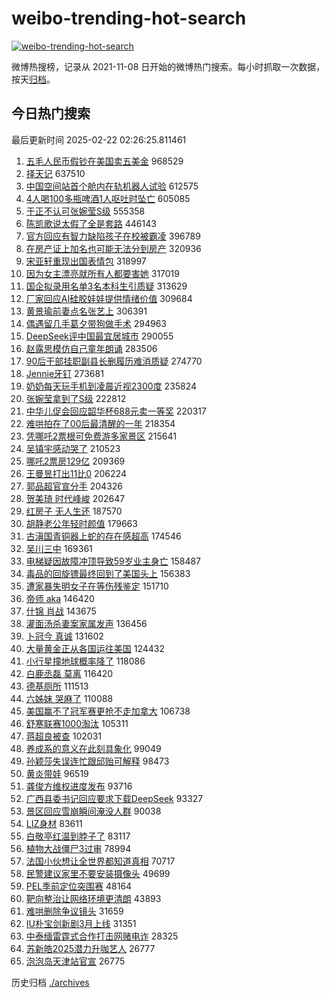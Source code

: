 # weibo-trending-hot-search

[![weibo-trending-hot-search](https://github.com/ameizi/weibo-trending-hot-search/actions/workflows/ci.yml/badge.svg)](https://github.com/ameizi/weibo-trending-hot-search/actions/workflows/ci.yml)

微博热搜榜，记录从 2021-11-08 日开始的微博热门搜索。每小时抓取一次数据，按天[归档](./archives)。

## 今日热门搜索

<!-- BEGIN --> 
最后更新时间 2025-02-22 02:26:25.811461 
1. [五毛人民币假钞在美国卖五美金](https://s.weibo.com/weibo?q=%23%E4%BA%94%E6%AF%9B%E4%BA%BA%E6%B0%91%E5%B8%81%E5%81%87%E9%92%9E%E5%9C%A8%E7%BE%8E%E5%9B%BD%E5%8D%96%E4%BA%94%E7%BE%8E%E9%87%91%23&t=31&band_rank=1&Refer=top) 968529
1. [择天记](https://s.weibo.com/weibo?q=%E6%8B%A9%E5%A4%A9%E8%AE%B0&t=31&band_rank=2&Refer=top) 637510
1. [中国空间站首个舱内在轨机器人试验](https://s.weibo.com/weibo?q=%23%E4%B8%AD%E5%9B%BD%E7%A9%BA%E9%97%B4%E7%AB%99%E9%A6%96%E4%B8%AA%E8%88%B1%E5%86%85%E5%9C%A8%E8%BD%A8%E6%9C%BA%E5%99%A8%E4%BA%BA%E8%AF%95%E9%AA%8C%23&t=31&band_rank=3&Refer=top) 612575
1. [4人喝100多瓶啤酒1人呕吐时坠亡](https://s.weibo.com/weibo?q=%234%E4%BA%BA%E5%96%9D100%E5%A4%9A%E7%93%B6%E5%95%A4%E9%85%921%E4%BA%BA%E5%91%95%E5%90%90%E6%97%B6%E5%9D%A0%E4%BA%A1%23&t=31&band_rank=4&Refer=top) 605085
1. [于正不认可张婉莹S级](https://s.weibo.com/weibo?q=%23%E4%BA%8E%E6%AD%A3%E4%B8%8D%E8%AE%A4%E5%8F%AF%E5%BC%A0%E5%A9%89%E8%8E%B9S%E7%BA%A7%23&t=31&band_rank=5&Refer=top) 555358
1. [陈凯歌说太假了全是套路](https://s.weibo.com/weibo?q=%E9%99%88%E5%87%AF%E6%AD%8C%E8%AF%B4%E5%A4%AA%E5%81%87%E4%BA%86%E5%85%A8%E6%98%AF%E5%A5%97%E8%B7%AF&t=31&band_rank=17&Refer=top) 446143
1. [官方回应有智力缺陷孩子在校被霸凌](https://s.weibo.com/weibo?q=%23%E5%AE%98%E6%96%B9%E5%9B%9E%E5%BA%94%E6%9C%89%E6%99%BA%E5%8A%9B%E7%BC%BA%E9%99%B7%E5%AD%A9%E5%AD%90%E5%9C%A8%E6%A0%A1%E8%A2%AB%E9%9C%B8%E5%87%8C%23&t=31&band_rank=8&Refer=top) 396789
1. [在房产证上加名也可能无法分到房产](https://s.weibo.com/weibo?q=%23%E5%9C%A8%E6%88%BF%E4%BA%A7%E8%AF%81%E4%B8%8A%E5%8A%A0%E5%90%8D%E4%B9%9F%E5%8F%AF%E8%83%BD%E6%97%A0%E6%B3%95%E5%88%86%E5%88%B0%E6%88%BF%E4%BA%A7%23&t=31&band_rank=6&Refer=top) 320936
1. [宋亚轩重现出国表情包](https://s.weibo.com/weibo?q=%23%E5%AE%8B%E4%BA%9A%E8%BD%A9%E9%87%8D%E7%8E%B0%E5%87%BA%E5%9B%BD%E8%A1%A8%E6%83%85%E5%8C%85%23&t=31&band_rank=7&Refer=top) 318997
1. [因为女主漂亮就所有人都要害她](https://s.weibo.com/weibo?q=%E5%9B%A0%E4%B8%BA%E5%A5%B3%E4%B8%BB%E6%BC%82%E4%BA%AE%E5%B0%B1%E6%89%80%E6%9C%89%E4%BA%BA%E9%83%BD%E8%A6%81%E5%AE%B3%E5%A5%B9&t=31&band_rank=8&Refer=top) 317019
1. [国企拟录用名单3名本科生引质疑](https://s.weibo.com/weibo?q=%23%E5%9B%BD%E4%BC%81%E6%8B%9F%E5%BD%95%E7%94%A8%E5%90%8D%E5%8D%953%E5%90%8D%E6%9C%AC%E7%A7%91%E7%94%9F%E5%BC%95%E8%B4%A8%E7%96%91%23&t=31&band_rank=9&Refer=top) 313629
1. [厂家回应AI硅胶娃娃提供情绪价值](https://s.weibo.com/weibo?q=%23%E5%8E%82%E5%AE%B6%E5%9B%9E%E5%BA%94AI%E7%A1%85%E8%83%B6%E5%A8%83%E5%A8%83%E6%8F%90%E4%BE%9B%E6%83%85%E7%BB%AA%E4%BB%B7%E5%80%BC%23&t=31&band_rank=10&Refer=top) 309684
1. [黄景瑜前妻点名张艺上](https://s.weibo.com/weibo?q=%23%E9%BB%84%E6%99%AF%E7%91%9C%E5%89%8D%E5%A6%BB%E7%82%B9%E5%90%8D%E5%BC%A0%E8%89%BA%E4%B8%8A%23&t=31&band_rank=11&Refer=top) 306391
1. [偶遇留几手葛夕带狗做手术](https://s.weibo.com/weibo?q=%23%E5%81%B6%E9%81%87%E7%95%99%E5%87%A0%E6%89%8B%E8%91%9B%E5%A4%95%E5%B8%A6%E7%8B%97%E5%81%9A%E6%89%8B%E6%9C%AF%23&t=31&band_rank=12&Refer=top) 294963
1. [DeepSeek评中国最宜居城市](https://s.weibo.com/weibo?q=%23DeepSeek%E8%AF%84%E4%B8%AD%E5%9B%BD%E6%9C%80%E5%AE%9C%E5%B1%85%E5%9F%8E%E5%B8%82%23&t=31&band_rank=13&Refer=top) 290055
1. [赵露思模仿自己童年朗诵](https://s.weibo.com/weibo?q=%23%E8%B5%B5%E9%9C%B2%E6%80%9D%E6%A8%A1%E4%BB%BF%E8%87%AA%E5%B7%B1%E7%AB%A5%E5%B9%B4%E6%9C%97%E8%AF%B5%23&t=31&band_rank=14&Refer=top) 283506
1. [90后干部挂职副县长删履历难消质疑](https://s.weibo.com/weibo?q=%2390%E5%90%8E%E5%B9%B2%E9%83%A8%E6%8C%82%E8%81%8C%E5%89%AF%E5%8E%BF%E9%95%BF%E5%88%A0%E5%B1%A5%E5%8E%86%E9%9A%BE%E6%B6%88%E8%B4%A8%E7%96%91%23&t=31&band_rank=15&Refer=top) 274770
1. [Jennie牙钉](https://s.weibo.com/weibo?q=%23Jennie%E7%89%99%E9%92%89%23&t=31&band_rank=16&Refer=top) 273681
1. [奶奶每天玩手机到凌晨近视2300度](https://s.weibo.com/weibo?q=%23%E5%A5%B6%E5%A5%B6%E6%AF%8F%E5%A4%A9%E7%8E%A9%E6%89%8B%E6%9C%BA%E5%88%B0%E5%87%8C%E6%99%A8%E8%BF%91%E8%A7%862300%E5%BA%A6%23&t=31&band_rank=18&Refer=top) 235824
1. [张婉莹拿到了S级](https://s.weibo.com/weibo?q=%23%E5%BC%A0%E5%A9%89%E8%8E%B9%E6%8B%BF%E5%88%B0%E4%BA%86S%E7%BA%A7%23&t=31&band_rank=19&Refer=top) 222812
1. [中华儿促会回应韶华杯688元卖一等奖](https://s.weibo.com/weibo?q=%23%E4%B8%AD%E5%8D%8E%E5%84%BF%E4%BF%83%E4%BC%9A%E5%9B%9E%E5%BA%94%E9%9F%B6%E5%8D%8E%E6%9D%AF688%E5%85%83%E5%8D%96%E4%B8%80%E7%AD%89%E5%A5%96%23&t=31&band_rank=20&Refer=top) 220317
1. [难哄拍在了00后最清醒的一年](https://s.weibo.com/weibo?q=%E9%9A%BE%E5%93%84%E6%8B%8D%E5%9C%A8%E4%BA%8600%E5%90%8E%E6%9C%80%E6%B8%85%E9%86%92%E7%9A%84%E4%B8%80%E5%B9%B4&t=31&band_rank=21&Refer=top) 218354
1. [凭哪吒2票根可免费游多家景区](https://s.weibo.com/weibo?q=%23%E5%87%AD%E5%93%AA%E5%90%922%E7%A5%A8%E6%A0%B9%E5%8F%AF%E5%85%8D%E8%B4%B9%E6%B8%B8%E5%A4%9A%E5%AE%B6%E6%99%AF%E5%8C%BA%23&t=31&band_rank=22&Refer=top) 215641
1. [吴镇宇感动哭了](https://s.weibo.com/weibo?q=%E5%90%B4%E9%95%87%E5%AE%87%E6%84%9F%E5%8A%A8%E5%93%AD%E4%BA%86&t=31&band_rank=23&Refer=top) 210523
1. [哪吒2票房129亿](https://s.weibo.com/weibo?q=%23%E5%93%AA%E5%90%922%E7%A5%A8%E6%88%BF129%E4%BA%BF%23&t=31&band_rank=24&Refer=top) 209369
1. [王曼昱打出11比0](https://s.weibo.com/weibo?q=%23%E7%8E%8B%E6%9B%BC%E6%98%B1%E6%89%93%E5%87%BA11%E6%AF%940%23&t=31&band_rank=25&Refer=top) 206224
1. [郭品超官宣分手](https://s.weibo.com/weibo?q=%23%E9%83%AD%E5%93%81%E8%B6%85%E5%AE%98%E5%AE%A3%E5%88%86%E6%89%8B%23&t=31&band_rank=26&Refer=top) 204326
1. [贺美琦 时代峰峻](https://s.weibo.com/weibo?q=%E8%B4%BA%E7%BE%8E%E7%90%A6%20%E6%97%B6%E4%BB%A3%E5%B3%B0%E5%B3%BB&t=31&band_rank=27&Refer=top) 202647
1. [红房子 无人生还](https://s.weibo.com/weibo?q=%E7%BA%A2%E6%88%BF%E5%AD%90%20%E6%97%A0%E4%BA%BA%E7%94%9F%E8%BF%98&t=31&band_rank=28&Refer=top) 187570
1. [胡静老公年轻时颜值](https://s.weibo.com/weibo?q=%23%E8%83%A1%E9%9D%99%E8%80%81%E5%85%AC%E5%B9%B4%E8%BD%BB%E6%97%B6%E9%A2%9C%E5%80%BC%23&t=31&band_rank=29&Refer=top) 179663
1. [古滇国青铜器上蛇的存在感超高](https://s.weibo.com/weibo?q=%23%E5%8F%A4%E6%BB%87%E5%9B%BD%E9%9D%92%E9%93%9C%E5%99%A8%E4%B8%8A%E8%9B%87%E7%9A%84%E5%AD%98%E5%9C%A8%E6%84%9F%E8%B6%85%E9%AB%98%23&t=31&band_rank=10&Refer=top) 174546
1. [吴川三中](https://s.weibo.com/weibo?q=%E5%90%B4%E5%B7%9D%E4%B8%89%E4%B8%AD&t=31&band_rank=33&Refer=top) 169361
1. [电梯疑因故障冲顶导致59岁业主身亡](https://s.weibo.com/weibo?q=%23%E7%94%B5%E6%A2%AF%E7%96%91%E5%9B%A0%E6%95%85%E9%9A%9C%E5%86%B2%E9%A1%B6%E5%AF%BC%E8%87%B459%E5%B2%81%E4%B8%9A%E4%B8%BB%E8%BA%AB%E4%BA%A1%23&t=31&band_rank=30&Refer=top) 158487
1. [毒品的回旋镖最终回到了美国头上](https://s.weibo.com/weibo?q=%23%E6%AF%92%E5%93%81%E7%9A%84%E5%9B%9E%E6%97%8B%E9%95%96%E6%9C%80%E7%BB%88%E5%9B%9E%E5%88%B0%E4%BA%86%E7%BE%8E%E5%9B%BD%E5%A4%B4%E4%B8%8A%23&t=31&band_rank=31&Refer=top) 156383
1. [遭家暴失明女子在等伤残鉴定](https://s.weibo.com/weibo?q=%23%E9%81%AD%E5%AE%B6%E6%9A%B4%E5%A4%B1%E6%98%8E%E5%A5%B3%E5%AD%90%E5%9C%A8%E7%AD%89%E4%BC%A4%E6%AE%8B%E9%89%B4%E5%AE%9A%23&t=31&band_rank=32&Refer=top) 151710
1. [帝师 aka](https://s.weibo.com/weibo?q=%E5%B8%9D%E5%B8%88%20aka&t=31&band_rank=34&Refer=top) 146420
1. [什锦 肖战](https://s.weibo.com/weibo?q=%E4%BB%80%E9%94%A6%20%E8%82%96%E6%88%98&t=31&band_rank=35&Refer=top) 143675
1. [灌面汤杀妻案家属发声](https://s.weibo.com/weibo?q=%23%E7%81%8C%E9%9D%A2%E6%B1%A4%E6%9D%80%E5%A6%BB%E6%A1%88%E5%AE%B6%E5%B1%9E%E5%8F%91%E5%A3%B0%23&t=31&band_rank=36&Refer=top) 136456
1. [卜冠今 真诚](https://s.weibo.com/weibo?q=%E5%8D%9C%E5%86%A0%E4%BB%8A%20%E7%9C%9F%E8%AF%9A&t=31&band_rank=37&Refer=top) 131602
1. [大量黄金正从各国运往美国](https://s.weibo.com/weibo?q=%23%E5%A4%A7%E9%87%8F%E9%BB%84%E9%87%91%E6%AD%A3%E4%BB%8E%E5%90%84%E5%9B%BD%E8%BF%90%E5%BE%80%E7%BE%8E%E5%9B%BD%23&t=31&band_rank=38&Refer=top) 124432
1. [小行星撞地球概率降了](https://s.weibo.com/weibo?q=%23%E5%B0%8F%E8%A1%8C%E6%98%9F%E6%92%9E%E5%9C%B0%E7%90%83%E6%A6%82%E7%8E%87%E9%99%8D%E4%BA%86%23&t=31&band_rank=39&Refer=top) 118086
1. [白鹿丞磊 莫离](https://s.weibo.com/weibo?q=%E7%99%BD%E9%B9%BF%E4%B8%9E%E7%A3%8A%20%E8%8E%AB%E7%A6%BB&t=31&band_rank=40&Refer=top) 116420
1. [德基厕所](https://s.weibo.com/weibo?q=%E5%BE%B7%E5%9F%BA%E5%8E%95%E6%89%80&t=31&band_rank=41&Refer=top) 111513
1. [六姊妹 哭麻了](https://s.weibo.com/weibo?q=%E5%85%AD%E5%A7%8A%E5%A6%B9%20%E5%93%AD%E9%BA%BB%E4%BA%86&t=31&band_rank=42&Refer=top) 110088
1. [美国赢不了冠军赛更抢不走加拿大](https://s.weibo.com/weibo?q=%23%E7%BE%8E%E5%9B%BD%E8%B5%A2%E4%B8%8D%E4%BA%86%E5%86%A0%E5%86%9B%E8%B5%9B%E6%9B%B4%E6%8A%A2%E4%B8%8D%E8%B5%B0%E5%8A%A0%E6%8B%BF%E5%A4%A7%23&t=31&band_rank=43&Refer=top) 106738
1. [舒寒联赛1000淘汰](https://s.weibo.com/weibo?q=%23%E8%88%92%E5%AF%92%E8%81%94%E8%B5%9B1000%E6%B7%98%E6%B1%B0%23&t=31&band_rank=25&Refer=top) 105311
1. [蒋超良被查](https://s.weibo.com/weibo?q=%23%E8%92%8B%E8%B6%85%E8%89%AF%E8%A2%AB%E6%9F%A5%23&t=31&band_rank=44&Refer=top) 102031
1. [养成系的意义在此刻具象化](https://s.weibo.com/weibo?q=%E5%85%BB%E6%88%90%E7%B3%BB%E7%9A%84%E6%84%8F%E4%B9%89%E5%9C%A8%E6%AD%A4%E5%88%BB%E5%85%B7%E8%B1%A1%E5%8C%96&t=31&band_rank=45&Refer=top) 99049
1. [孙颖莎失误连忙跟邱贻可解释](https://s.weibo.com/weibo?q=%23%E5%AD%99%E9%A2%96%E8%8E%8E%E5%A4%B1%E8%AF%AF%E8%BF%9E%E5%BF%99%E8%B7%9F%E9%82%B1%E8%B4%BB%E5%8F%AF%E8%A7%A3%E9%87%8A%23&t=31&band_rank=29&Refer=top) 98473
1. [黄炎带娃](https://s.weibo.com/weibo?q=%E9%BB%84%E7%82%8E%E5%B8%A6%E5%A8%83&t=31&band_rank=46&Refer=top) 96519
1. [龚俊方维权进度发布](https://s.weibo.com/weibo?q=%23%E9%BE%9A%E4%BF%8A%E6%96%B9%E7%BB%B4%E6%9D%83%E8%BF%9B%E5%BA%A6%E5%8F%91%E5%B8%83%23&t=31&band_rank=47&Refer=top) 93716
1. [广西县委书记回应要求下载DeepSeek](https://s.weibo.com/weibo?q=%23%E5%B9%BF%E8%A5%BF%E5%8E%BF%E5%A7%94%E4%B9%A6%E8%AE%B0%E5%9B%9E%E5%BA%94%E8%A6%81%E6%B1%82%E4%B8%8B%E8%BD%BDDeepSeek%23&t=31&band_rank=48&Refer=top) 93327
1. [景区回应雪崩瞬间淹没人群](https://s.weibo.com/weibo?q=%23%E6%99%AF%E5%8C%BA%E5%9B%9E%E5%BA%94%E9%9B%AA%E5%B4%A9%E7%9E%AC%E9%97%B4%E6%B7%B9%E6%B2%A1%E4%BA%BA%E7%BE%A4%23&t=31&band_rank=31&Refer=top) 90038
1. [LIZ身材](https://s.weibo.com/weibo?q=LIZ%E8%BA%AB%E6%9D%90&t=31&band_rank=49&Refer=top) 83611
1. [白敬亭红温到脖子了](https://s.weibo.com/weibo?q=%E7%99%BD%E6%95%AC%E4%BA%AD%E7%BA%A2%E6%B8%A9%E5%88%B0%E8%84%96%E5%AD%90%E4%BA%86&t=31&band_rank=9&Refer=top) 83117
1. [植物大战僵尸3过审](https://s.weibo.com/weibo?q=%23%E6%A4%8D%E7%89%A9%E5%A4%A7%E6%88%98%E5%83%B5%E5%B0%B83%E8%BF%87%E5%AE%A1%23&t=31&band_rank=50&Refer=top) 78994
1. [法国小伙想让全世界都知道真相](https://s.weibo.com/weibo?q=%23%E6%B3%95%E5%9B%BD%E5%B0%8F%E4%BC%99%E6%83%B3%E8%AE%A9%E5%85%A8%E4%B8%96%E7%95%8C%E9%83%BD%E7%9F%A5%E9%81%93%E7%9C%9F%E7%9B%B8%23&t=31&band_rank=17&Refer=top) 70717
1. [民警建议家里不要安装摄像头](https://s.weibo.com/weibo?q=%23%E6%B0%91%E8%AD%A6%E5%BB%BA%E8%AE%AE%E5%AE%B6%E9%87%8C%E4%B8%8D%E8%A6%81%E5%AE%89%E8%A3%85%E6%91%84%E5%83%8F%E5%A4%B4%23&t=31&band_rank=48&Refer=top) 49699
1. [PEL季前定位突围赛](https://s.weibo.com/weibo?q=%23PEL%E5%AD%A3%E5%89%8D%E5%AE%9A%E4%BD%8D%E7%AA%81%E5%9B%B4%E8%B5%9B%23&t=31&band_rank=49&Refer=top) 48164
1. [靶向整治让网络环境更清朗](https://s.weibo.com/weibo?q=%23%E9%9D%B6%E5%90%91%E6%95%B4%E6%B2%BB%E8%AE%A9%E7%BD%91%E7%BB%9C%E7%8E%AF%E5%A2%83%E6%9B%B4%E6%B8%85%E6%9C%97%23&t=31&band_rank=30&Refer=top) 43893
1. [难哄删除争议镜头](https://s.weibo.com/weibo?q=%E9%9A%BE%E5%93%84%E5%88%A0%E9%99%A4%E4%BA%89%E8%AE%AE%E9%95%9C%E5%A4%B4&t=31&band_rank=41&Refer=top) 31659
1. [IU朴宝剑新剧3月上线](https://s.weibo.com/weibo?q=%23IU%E6%9C%B4%E5%AE%9D%E5%89%91%E6%96%B0%E5%89%A73%E6%9C%88%E4%B8%8A%E7%BA%BF%23&t=31&band_rank=42&Refer=top) 31351
1. [中泰缅雷霆式合作打击网赌电诈](https://s.weibo.com/weibo?q=%23%E4%B8%AD%E6%B3%B0%E7%BC%85%E9%9B%B7%E9%9C%86%E5%BC%8F%E5%90%88%E4%BD%9C%E6%89%93%E5%87%BB%E7%BD%91%E8%B5%8C%E7%94%B5%E8%AF%88%23&t=31&band_rank=45&Refer=top) 28325
1. [苏新皓2025潜力升咖艺人](https://s.weibo.com/weibo?q=%23%E8%8B%8F%E6%96%B0%E7%9A%932025%E6%BD%9C%E5%8A%9B%E5%8D%87%E5%92%96%E8%89%BA%E4%BA%BA%23&t=31&band_rank=48&Refer=top) 26777
1. [泡泡岛天津站官宣](https://s.weibo.com/weibo?q=%23%E6%B3%A1%E6%B3%A1%E5%B2%9B%E5%A4%A9%E6%B4%A5%E7%AB%99%E5%AE%98%E5%AE%A3%23&t=31&band_rank=50&Refer=top) 26775
<!-- END -->

历史归档 [./archives](./archives)

